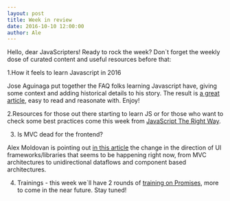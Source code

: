 ```yaml
---
layout: post
title: Week in review
date: 2016-10-10 12:00:00
author: Ale
---
```


Hello, dear JavaScripters! Ready to rock the week? Don`t forget the weekly dose of curated content and useful resources before that:

1.How it feels to learn Javascript in 2016 
<!--more-->
Jose Aguinaga put together the FAQ folks learning Javascript have, giving some context and adding historical details to his story. The result is [a great article](https://hackernoon.com/how-it-feels-to-learn-javascript-in-2016-d3a717dd577f#.mu8zdzjj7), easy to read and reasonate with. Enjoy!

2.Resources for those out there starting to learn JS or for those who want to check some best practices come this week from [JavaScript The Right Way](http://jstherightway.org/).

3. Is MVC dead for the frontend?

Alex Moldovan is pointing out [in this article](https://medium.com/@alexnm/is-mvc-dead-for-the-frontend-35b4d1fe39ec#.o63nudqky) the change in the direction of UI frameworks/libraries that seems to be happening right now, from MVC architectures to  unidirectional dataflows and component based architectures. 

4. Trainings - this week we`ll have 2 rounds of [training on Promises](https://www.meetup.com/Cluj-Javascripters/events/234617641/), more to come in the near future. 
Stay tuned!
